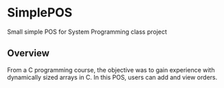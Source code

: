 # SimplePOS
Small simple POS for System Programming class project

## Overview
From a C programming course, the objective was to gain experience with dynamically sized arrays in C. In this POS, users can add and view orders.
